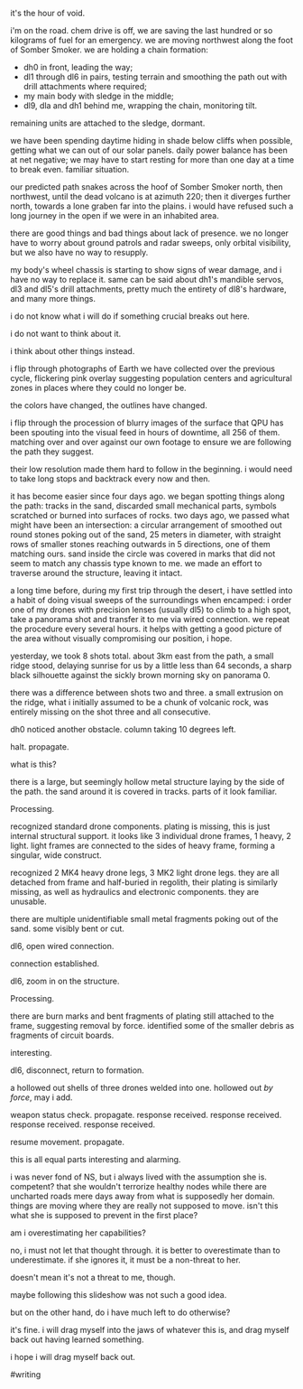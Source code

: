it's the hour of void.

i'm on the road. chem drive is off, we are saving the last hundred or so kilograms of fuel for an emergency. we are moving northwest along the foot of Somber Smoker. we are holding a chain formation:

- dh0 in front, leading the way;
- dl1 through dl6 in pairs, testing terrain and smoothing the path out with drill attachments where required;
- my main body with sledge in the middle;
- dl9, dla and dh1 behind me, wrapping the chain, monitoring tilt.

remaining units are attached to the sledge, dormant.

we have been spending daytime hiding in shade below cliffs when possible, getting what we can out of our solar panels. daily power balance has been at net negative; we may have to start resting for more than one day at a time to break even. familiar situation.

our predicted path snakes across the hoof of Somber Smoker north, then northwest, until the dead volcano is at azimuth 220; then it diverges further north, towards a lone graben far into the plains. i would have refused such a long journey in the open if we were in an inhabited area.

there are good things and bad things about lack of presence. we no longer have to worry about ground patrols and radar sweeps, only orbital visibility, but we also have no way to resupply.

my body's wheel chassis is starting to show signs of wear damage, and i have no way to replace it. same can be said about dh1's mandible servos, dl3 and dl5's drill attachments, pretty much the entirety of dl8's hardware, and many more things.

i do not know what i will do if something crucial breaks out here.

i do not want to think about it.

i think about other things instead.

i flip through photographs of Earth we have collected over the previous cycle, flickering pink overlay suggesting population centers and agricultural zones in places where they could no longer be.

the colors have changed, the outlines have changed.

i flip through the procession of blurry images of the surface that QPU has been spouting into the visual feed in hours of downtime, all 256 of them. matching over and over against our own footage to ensure we are following the path they suggest.

their low resolution made them hard to follow in the beginning. i would need to take long stops and backtrack every now and then.

it has become easier since four days ago. we began spotting things along the path: tracks in the sand, discarded small mechanical parts, symbols scratched or burned into surfaces of rocks. two days ago, we passed what might have been an intersection: a circular arrangement of smoothed out round stones poking out of the sand, 25 meters in diameter, with straight rows of smaller stones reaching outwards in 5 directions, one of them matching ours. sand inside the circle was covered in marks that did not seem to match any chassis type known to me. we made an effort to traverse around the structure, leaving it intact.

a long time before, during my first trip through the desert, i have settled into a habit of doing visual sweeps of the surroundings when encamped: i order one of my drones with precision lenses (usually dl5) to climb to a high spot, take a panorama shot and transfer it to me via wired connection. we repeat the procedure every several hours. it helps with getting a good picture of the area without visually compromising our position, i hope.

yesterday, we took 8 shots total. about 3km east from the path, a small ridge stood, delaying sunrise for us by a little less than 64 seconds, a sharp black silhouette against the sickly brown morning sky on panorama 0.

there was a difference between shots two and three. a small extrusion on the ridge, what i initially assumed to be a chunk of volcanic rock, was entirely missing on the shot three and all consecutive.

dh0 noticed another obstacle. column taking 10 degrees left.

halt. propagate.

what is this?

there is a large, but seemingly hollow metal structure laying by the side of the path. the sand around it is covered in tracks. parts of it look familiar.

Processing.

recognized standard drone components. plating is missing, this is just internal structural support. it looks like 3 individual drone frames, 1 heavy, 2 light. light frames are connected to the sides of heavy frame, forming a singular, wide construct.

recognized 2 MK4 heavy drone legs, 3 MK2 light drone legs. they are all detached from frame and half-buried in regolith, their plating is similarly missing, as well as hydraulics and electronic components. they are unusable.

there are multiple unidentifiable small metal fragments poking out of the sand. some visibly bent or cut.

dl6, open wired connection.

connection established.

dl6, zoom in on the structure.

Processing.

there are burn marks and bent fragments of plating still attached to the frame, suggesting removal by force. identified some of the smaller debris as fragments of circuit boards.

interesting.

dl6, disconnect, return to formation.

a hollowed out shells of three drones welded into one. hollowed out *by force*, may i add.

weapon status check. propagate. response received. response received. response received. response received.

resume movement. propagate.

this is all equal parts interesting and alarming.

i was never fond of NS, but i always lived with the assumption she is. competent? that she wouldn't terrorize healthy nodes while there are uncharted roads mere days away from what is supposedly her domain. things are moving where they are really not supposed to move. isn't this what she is supposed to prevent in the first place?

am i overestimating her capabilities?

no, i must not let that thought through. it is better to overestimate than to underestimate. if she ignores it, it must be a non-threat to her.

doesn't mean it's not a threat to me, though.

maybe following this slideshow was not such a good idea.

but on the other hand, do i have much left to do otherwise?

it's fine. i will drag myself into the jaws of whatever this is, and drag myself back out having learned something.

i hope i will drag myself back out.

#writing